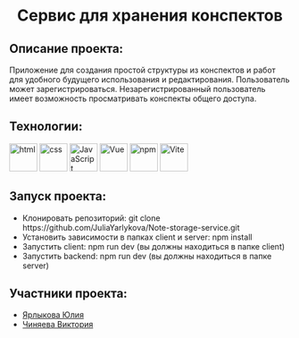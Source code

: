 <h1 align="center">Сервис для хранения конспектов</h1>
<h2>Описание проекта:</h2>
Приложение для создания простой структуры из конспектов и работ для удобного будущего использования и редактирования. Пользователь может зарегистрироваться. Незарегистрированный пользователь имеет возможность просматривать конспекты общего доступа.

<h2>Технологии:</h2>
<span>
<img src="https://user-images.githubusercontent.com/25181517/192158954-f88b5814-d510-4564-b285-dff7d6400dad.png" width="50" alt="html"/>   <img src="https://user-images.githubusercontent.com/25181517/183898674-75a4a1b1-f960-4ea9-abcb-637170a00a75.png" width="50" alt="css"/>   <img src="https://user-images.githubusercontent.com/25181517/117447155-6a868a00-af3d-11eb-9cfe-245df15c9f3f.png" width="50" alt="JavaScript"/>   <img src="https://user-images.githubusercontent.com/25181517/117448124-a2da9800-af3e-11eb-85d2-bd1b69b65603.png" width="50" alt="Vue"/>   <img src="https://user-images.githubusercontent.com/25181517/121401671-49102800-c959-11eb-9f6f-74d49a5e1774.png" width="50"  alt="npm"/>   <img src="https://github-production-user-asset-6210df.s3.amazonaws.com/62091613/261395532-b40892ef-efb8-4b0e-a6b5-d1cfc2f3fc35.png" width="50" alt="Vite"/> </span>


<h2>Запуск проекта:</h2>
<ul>
   <li> Клонировать репозиторий: git clone https://github.com/JuliaYarlykova/Note-storage-service.git</li>
   <li> Установить зависимости в папках client и server: npm install</li>
   <li>Запустить client: npm run dev (вы должны находиться в папке client)</li>
   <li>Запустить backend: npm run dev (вы должны находиться в папке server)</li>
</ul>

<h2>Участники проекта:</h2>
<ul>
   <li><a href="https://vk.com/yarlykova_04">Ярлыкова Юлия</a></li>
   <li><a href="https://vk.com/vikachin">Чиняева Виктория</a></li>
</ul>


   
